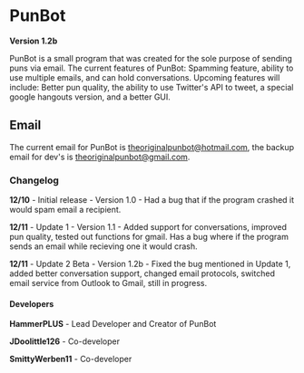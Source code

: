 # PunBot
**Version 1.2b**

PunBot is a small program that was created for the sole purpose of sending puns via email.
The current features of PunBot: Spamming feature, ability to use multiple emails, and can hold conversations.
Upcoming features will include: Better pun quality, the ability to use Twitter's API to tweet, a special google hangouts version, and
a better GUI.

## Email
The current email for PunBot is theoriginalpunbot@hotmail.com, the backup email for dev's is theoriginalpunbot@gmail.com.

### Changelog

**12/10** - Initial release - Version 1.0 - Had a bug that if the program crashed it would spam email a recipient.

**12/11** - Update 1 - Version 1.1 - Added support for conversations, improved pun quality, tested out functions for gmail. Has a bug where if the program sends an email while recieving one it would crash. 

**12/11** - Update 2 Beta - Version 1.2b - Fixed the bug mentioned in Update 1, added better conversation support, changed email protocols, switched email service from Outlook to Gmail, still in progress.

#### Developers
**HammerPLUS** - Lead Developer and Creator of PunBot

**JDoolittle126** - Co-developer

**SmittyWerben11** - Co-developer
